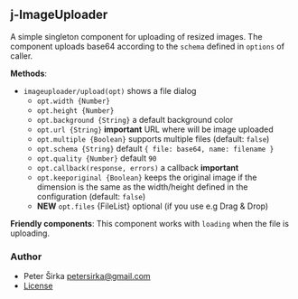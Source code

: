 ## j-ImageUploader

A simple singleton component for uploading of resized images. The component uploads base64 according to the `schema` defined in `options` of caller.

__Methods__:

- `imageuploader/upload(opt)` shows a file dialog
	- `opt.width {Number}`
	- `opt.height {Number}`
	- `opt.background {String}` a default background color
	- `opt.url {String}` __important__ URL where will be image uploaded
	- `opt.multiple {Boolean}` supports multiple files (default: `false`)
	- `opt.schema {String}` default `{ file: base64, name: filename }`
	- `opt.quality {Number}` default `90`
	- `opt.callback(response, errors)` a callback __important__
	- `opt.keeporiginal {Boolean}` keeps the original image if the dimension is the same as the width/height defined in the configuration (default: `false`)
	- __NEW__ `opt.files` {FileList} optional (if you use e.g Drag & Drop)

__Friendly components__:
This component works with `loading` when the file is uploading.

### Author

- Peter Širka <petersirka@gmail.com>
- [License](https://www.totaljs.com/license/)